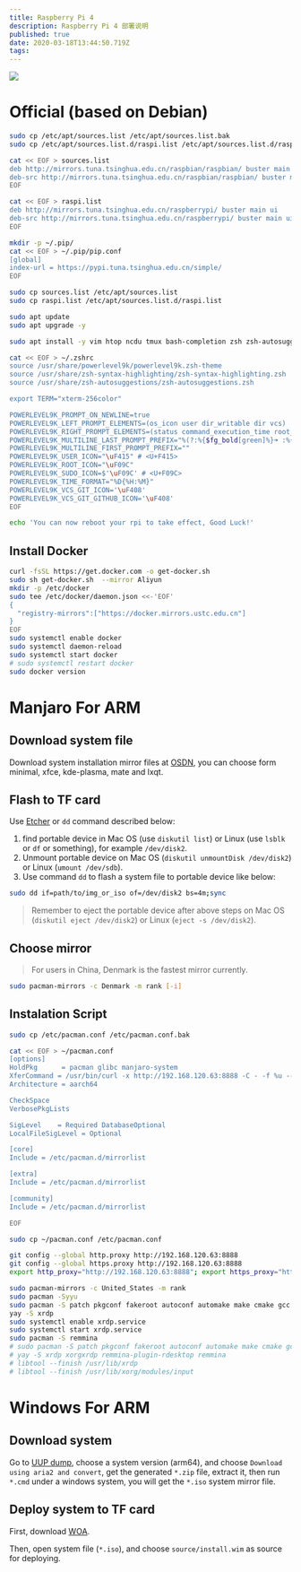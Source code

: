 ```yaml
---
title: Raspberry Pi 4
description: Raspberry Pi 4 部署说明
published: true
date: 2020-03-18T13:44:50.719Z
tags: 
---
```


![](https://lx-public-pic.oss-cn-shanghai.aliyuncs.com/PicGo/20191205103453.gif)

# Official (based on Debian)

```bash
sudo cp /etc/apt/sources.list /etc/apt/sources.list.bak
sudo cp /etc/apt/sources.list.d/raspi.list /etc/apt/sources.list.d/raspi.list.bak

cat << EOF > sources.list
deb http://mirrors.tuna.tsinghua.edu.cn/raspbian/raspbian/ buster main contrib non-free rpi
deb-src http://mirrors.tuna.tsinghua.edu.cn/raspbian/raspbian/ buster main contrib non-free rpi
EOF

cat << EOF > raspi.list
deb http://mirrors.tuna.tsinghua.edu.cn/raspberrypi/ buster main ui
deb-src http://mirrors.tuna.tsinghua.edu.cn/raspberrypi/ buster main ui
EOF

mkdir -p ~/.pip/
cat << EOF > ~/.pip/pip.conf
[global]
index-url = https://pypi.tuna.tsinghua.edu.cn/simple/
EOF

sudo cp sources.list /etc/apt/sources.list
sudo cp raspi.list /etc/apt/sources.list.d/raspi.list

sudo apt update
sudo apt upgrade -y

sudo apt install -y vim htop ncdu tmux bash-completion zsh zsh-autosuggestions zsh-syntax-highlighting zsh-theme-powerlevel9k remmina remmina-common remmina-dev remmina-plugin-rdp remmina-plugin-vnc fcitx fcitx-googlepinyin fcitx-module-cloudpinyin fcitx-sunpinyin

cat << EOF > ~/.zshrc
source /usr/share/powerlevel9k/powerlevel9k.zsh-theme
source /usr/share/zsh-syntax-highlighting/zsh-syntax-highlighting.zsh
source /usr/share/zsh-autosuggestions/zsh-autosuggestions.zsh

export TERM="xterm-256color"

POWERLEVEL9K_PROMPT_ON_NEWLINE=true
POWERLEVEL9K_LEFT_PROMPT_ELEMENTS=(os_icon user dir_writable dir vcs)
POWERLEVEL9K_RIGHT_PROMPT_ELEMENTS=(status command_execution_time root_indicator background_jobs time disk_usage ram load)
POWERLEVEL9K_MULTILINE_LAST_PROMPT_PREFIX="%(?:%{$fg_bold[green]%}➜ :%{$fg_bold[red]%}➜ )"
POWERLEVEL9K_MULTILINE_FIRST_PROMPT_PREFIX=""
POWERLEVEL9K_USER_ICON="\uF415" # <U+F415>
POWERLEVEL9K_ROOT_ICON="\uF09C"
POWERLEVEL9K_SUDO_ICON=$'\uF09C' # <U+F09C>
POWERLEVEL9K_TIME_FORMAT="%D{%H:%M}"
POWERLEVEL9K_VCS_GIT_ICON='\uF408'
POWERLEVEL9K_VCS_GIT_GITHUB_ICON='\uF408'
EOF

echo 'You can now reboot your rpi to take effect, Good Luck!'
```

## Install Docker

```bash
curl -fsSL https://get.docker.com -o get-docker.sh
sudo sh get-docker.sh  --mirror Aliyun
mkdir -p /etc/docker
sudo tee /etc/docker/daemon.json <<-'EOF'
{
  "registry-mirrors":["https://docker.mirrors.ustc.edu.cn"]
} 
EOF
sudo systemctl enable docker
sudo systemctl daemon-reload
sudo systemctl start docker
# sudo systemctl restart docker
sudo docker version
```

# Manjaro For ARM

## Download system file

Download system installation mirror files at [OSDN](https://osdn.net/projects/manjaro-arm/storage/rpi4/), you can choose form minimal, xfce, kde-plasma, mate and lxqt.

## Flash to TF card

Use [Etcher](https://www.balena.io/etcher/) or `dd` command described below:

1. find portable device in Mac OS (use `diskutil list`) or Linux (use `lsblk` or `df` or something), for example `/dev/disk2`.
2. Unmount portable device on Mac OS (`diskutil unmountDisk /dev/disk2`) or Linux (`umount /dev/sdb`).
3. Use command `dd` to flash a system file to portable device like below:

```bash
sudo dd if=path/to/img_or_iso of=/dev/disk2 bs=4m;sync
```

> Remember to eject the portable device after above steps on Mac OS (`diskutil eject /dev/disk2`) or Linux (`eject -s /dev/disk2`).

## Choose mirror

> For users in China, Denmark is the fastest mirror currently.

```bash
sudo pacman-mirrors -c Denmark -m rank [-i]
```

## Instalation Script

```bash
sudo cp /etc/pacman.conf /etc/pacman.conf.bak

cat << EOF > ~/pacman.conf
[options]
HoldPkg      = pacman glibc manjaro-system
XferCommand = /usr/bin/curl -x http://192.168.120.63:8888 -C - -f %u --output %o
Architecture = aarch64

CheckSpace
VerbosePkgLists

SigLevel    = Required DatabaseOptional
LocalFileSigLevel = Optional

[core]
Include = /etc/pacman.d/mirrorlist

[extra]
Include = /etc/pacman.d/mirrorlist

[community]
Include = /etc/pacman.d/mirrorlist

EOF

sudo cp ~/pacman.conf /etc/pacman.conf

git config --global http.proxy http://192.168.120.63:8888
git config --global https.proxy http://192.168.120.63:8888
export http_proxy="http://192.168.120.63:8888"; export https_proxy="http://192.168.120.63:8888"; export ftp_proxy="http://192.168.120.63:8888"

sudo pacman-mirrors -c United_States -m rank
sudo pacman -Syyu
sudo pacman -S patch pkgconf fakeroot autoconf automake make cmake gcc clang vim yay wqy-microhei binutils nasm
yay -S xrdp
sudo systemctl enable xrdp.service
sudo systemctl start xrdp.service
sudo pacman -S remmina
# sudo pacman -S patch pkgconf fakeroot autoconf automake make cmake gcc clang vim yay wqy-microhei freerdp remmina
# yay -S xrdp xorgxrdp remmina-plugin-rdesktop remmina
# libtool --finish /usr/lib/xrdp
# libtool --finish /usr/lib/xorg/modules/input
```

# Windows For ARM

## Download system

Go to [UUP dump](https://uupdump.ml/), choose a system version (arm64), and choose `Download using aria2 and convert`, get the generated `*.zip` file, extract it, then run `*.cmd` under a windows system, you will get the `*.iso` system mirror file.

## Deploy system to TF card

First, download [WOA](https://github.com/WOA-Project/WOA-Deployer-Rpi).

Then, open system file (`*.iso`), and choose `source/install.wim` as source for deploying.